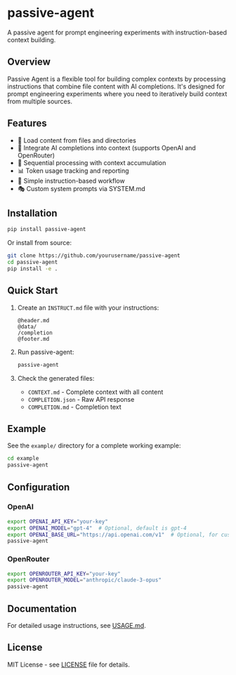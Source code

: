 # passive-agent

A passive agent for prompt engineering experiments with instruction-based context building.

## Overview

Passive Agent is a flexible tool for building complex contexts by processing instructions that combine file content with AI completions. It's designed for prompt engineering experiments where you need to iteratively build context from multiple sources.

## Features

- 📄 Load content from files and directories
- 🤖 Integrate AI completions into context (supports OpenAI and OpenRouter)
- 🔄 Sequential processing with context accumulation
- 📊 Token usage tracking and reporting
- 🎯 Simple instruction-based workflow
- 🎭 Custom system prompts via SYSTEM.md

## Installation

```bash
pip install passive-agent
```

Or install from source:
```bash
git clone https://github.com/yourusername/passive-agent
cd passive-agent
pip install -e .
```

## Quick Start

1. Create an `INSTRUCT.md` file with your instructions:
   ```
   @header.md
   @data/
   /completion
   @footer.md
   ```

2. Run passive-agent:
   ```bash
   passive-agent
   ```

3. Check the generated files:
   - `CONTEXT.md` - Complete context with all content
   - `COMPLETION.json` - Raw API response
   - `COMPLETION.md` - Completion text

## Example

See the `example/` directory for a complete working example:

```bash
cd example
passive-agent
```

## Configuration

### OpenAI
```bash
export OPENAI_API_KEY="your-key"
export OPENAI_MODEL="gpt-4"  # Optional, default is gpt-4
export OPENAI_BASE_URL="https://api.openai.com/v1"  # Optional, for custom endpoints
passive-agent
```

### OpenRouter
```bash
export OPENROUTER_API_KEY="your-key"
export OPENROUTER_MODEL="anthropic/claude-3-opus"
passive-agent
```

## Documentation

For detailed usage instructions, see [USAGE.md](USAGE.md).

## License

MIT License - see [LICENSE](LICENSE) file for details.
